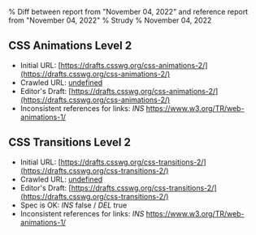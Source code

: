 % Diff between report from "November 04, 2022" and reference report from "November 04, 2022"
% Strudy
% November 04, 2022

## CSS Animations Level 2

- Initial URL: [https://drafts.csswg.org/css-animations-2/](https://drafts.csswg.org/css-animations-2/)
- Crawled URL: [undefined](undefined)
- Editor's Draft: [https://drafts.csswg.org/css-animations-2/](https://drafts.csswg.org/css-animations-2/)
- Inconsistent references for links: *INS* https://www.w3.org/TR/web-animations-1/


## CSS Transitions Level 2

- Initial URL: [https://drafts.csswg.org/css-transitions-2/](https://drafts.csswg.org/css-transitions-2/)
- Crawled URL: [undefined](undefined)
- Editor's Draft: [https://drafts.csswg.org/css-transitions-2/](https://drafts.csswg.org/css-transitions-2/)
- Spec is OK: *INS* false / *DEL* true
- Inconsistent references for links: *INS* https://www.w3.org/TR/web-animations-1/



